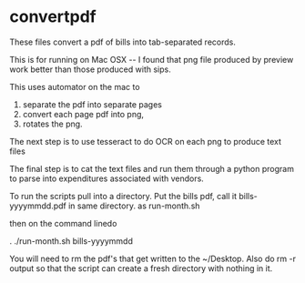 # convertpdf

These files convert a pdf of bills into tab-separated records.

This is for running on Mac OSX -- I found that png file produced by preview work better than those produced with sips.

This uses automator on the mac to
 1. separate the pdf into separate pages
 2. convert each page pdf into png,
 3. rotates the png.

The next step is to use tesseract to do OCR on each png to produce text files

The final step is to cat the text
files and run them through a python program to parse into expenditures
associated with vendors.

To run the scripts pull into a directory.
Put the bills pdf, call it bills-yyyymmdd.pdf in same directory. as run-month.sh

then on the command linedo

. ./run-month.sh bills-yyyymmdd

You will need to rm the pdf's that get written to the ~/Desktop.  Also do rm -r output
so that the script can create a fresh directory with nothing in it.

